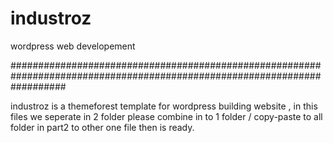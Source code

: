 # industroz
wordpress web  developement 

##########################################################################################################################

industroz is a themeforest template for wordpress building website , in this files we seperate in 2 folder please combine in to 1 folder / copy-paste to all folder in part2 to other one file then is ready.
